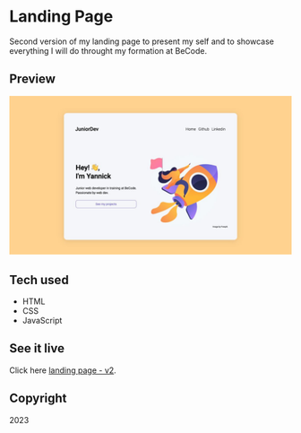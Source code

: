 # Landing Page

Second version of my landing page to present my self and to showcase everything I will do throught my formation at BeCode.

## Preview
![screen shot](./images/screen-shot%20.jpeg)

## Tech used
- HTML
- CSS
- JavaScript

## See it live
Click here [landing page - v2](https://yannick2019.github.io).

## Copyright
2023



